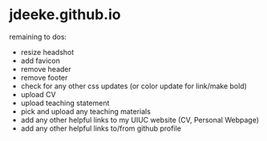 # jdeeke.github.io

remaining to dos:
- resize headshot
- add favicon
- remove header
- remove footer
- check for any other css updates (or color update for link/make bold)
- upload CV
- upload teaching statement
- pick and upload any teaching materials
- add any other helpful links to my UIUC website (CV, Personal Webpage)
- add any other helpful links to/from github profile